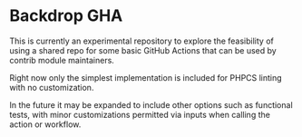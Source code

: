 # Backdrop GHA

This is currently an experimental repository to explore the feasibility of
using a shared repo for some basic GitHub Actions that can be used by contrib
module maintainers.

Right now only the simplest implementation is included for PHPCS linting with
no customization.

In the future it may be expanded to include other options such as functional
tests, with minor customizations permitted via inputs when calling the action
or workflow.
